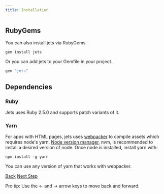 ```yaml
---
title: Installation
---
```


## RubyGems

You can also install jets via RubyGems.

    gem install jets

Or you can add jets to your Gemfile in your project.

```ruby
gem "jets"
```

## Dependencies

### Ruby

Jets uses Ruby 2.5.0 and supports patch variants of it.

### Yarn

For apps with HTML pages, jets uses [webpacker](https://github.com/rails/webpacker) to compile assets which requires node's yarn.  [Node version manager](https://github.com/creationix/nvm), nvm, is recommended to install a desired version of node. Once node is installed, install yarn with:

    npm install -g yarn

You can use any version of yarn that works with webpacker.

<a id="prev" class="btn btn-basic" href="{% link _docs/jobs.md %}">Back</a>
<a id="next" class="btn btn-primary" href="{% link _docs/structure.md %}">Next Step</a>
<p class="keyboard-tip">Pro tip: Use the <- and -> arrow keys to move back and forward.</p>
